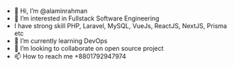 - 👋 Hi, I’m @alaminrahman
- 👀 I’m interested in Fullstack Software Engineering
- I have strong skill PHP, Laravel, MySQL, VueJs, ReactJS, NextJS, Prisma etc
- 🌱 I’m currently learning DevOps
- 💞️ I’m looking to collaborate on open source project
- 📫 How to reach me +8801792947974

<!---
alaminrahman/alaminrahman is a ✨ special ✨ repository because its `README.md` (this file) appears on your GitHub profile.
You can click the Preview link to take a look at your changes.
--->
